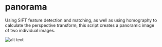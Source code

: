 # panorama

Using SIFT feature detection and matching, as well as using homography to calculate the perspective transform, this script creates a panoramic image of two individual images. 

![alt text](panoramaResult.png "Panorama")
